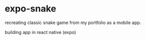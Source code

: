 # expo-snake

recreating classic snake game from my portfolio as a mobile app.

building app in react native (expo)
